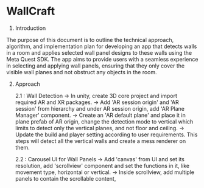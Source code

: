 # WallCraft

1. Introduction

The purpose of this document is to outline the technical approach, algorithm, and implementation plan for developing an app that detects walls in a room and applies selected wall panel designs to these walls using the Meta Quest SDK. The app aims to provide users with a seamless experience in selecting and applying wall panels, ensuring that they only cover the visible wall planes and not obstruct any objects in the room.

2. Approach
   
   2.1 : Wall Detection
         -> In unity, create 3D core project and import required AR and XR packages.
         -> Add 'AR session origin' and 'AR session' from hierarchy and under AR session origin, add 'AR Plane Manager' component.
         -> Create an 'AR default plane' and place it in plane prefab of AR origin, change the detection mode to vertical which limits to detect                only the vertical planes, and not floor and ceiling.
         -> Update the build and player setting according to user requirements.
   This steps will detect all the vertical walls and create a mess renderer on them.

   2.2 : Carousel UI for Wall Panels
   			-> Add 'canvas' from UI and set its resolution, add 'scrollview' component and set the functions in 					 it, like movement type, horizontal or vertical.
   			-> Inside scrollview, add multiple panels to contain the scrollable content, 
